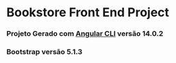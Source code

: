 # Bookstore Front End Project

### Projeto Gerado com [Angular CLI](https://github.com/angular/angular-cli) versão 14.0.2

### Bootstrap versão 5.1.3

